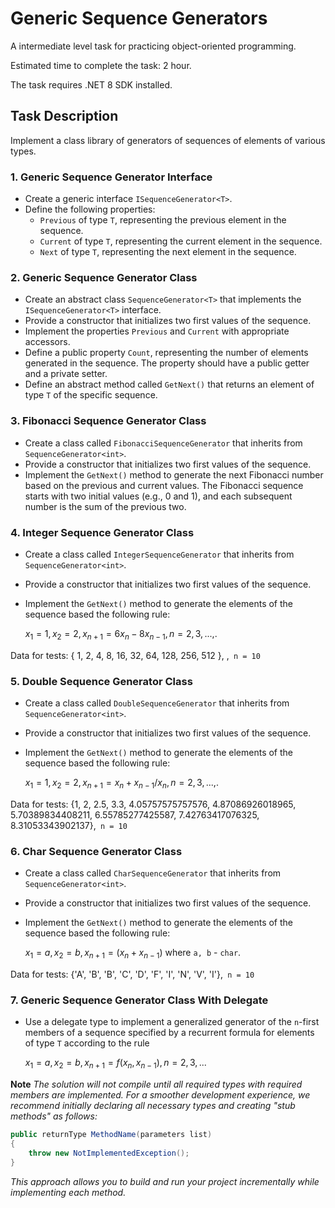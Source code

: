 # Generic Sequence Generators

A intermediate level task for practicing object-oriented programming.

Estimated time to complete the task: 2 hour.

The task requires .NET 8 SDK installed.

## Task Description

Implement a class library of generators of sequences of elements of various types.

### 1. Generic Sequence Generator Interface

- Create a generic interface `ISequenceGenerator<T>`.
- Define the following properties:
    - `Previous` of type `T`, representing the previous element in the sequence.
    - `Current` of type `T`, representing the current element in the sequence.
    - `Next` of type `T`, representing the next element in the sequence.

### 2. Generic Sequence Generator Class

- Create an abstract class `SequenceGenerator<T>` that implements the `ISequenceGenerator<T>` interface.
- Provide a constructor that initializes two first values of the sequence.
- Implement the properties `Previous` and `Current` with appropriate accessors.
- Define a public property `Count`, representing the number of elements generated in the sequence. The property should have a public getter and a private setter.
- Define an abstract method called `GetNext()` that returns an element of type `T` of the specific sequence.

### 3. Fibonacci Sequence Generator Class

- Create a class called `FibonacciSequenceGenerator` that inherits from `SequenceGenerator<int>`.
- Provide a constructor that initializes two first values of the sequence.
- Implement the `GetNext()` method to generate the next Fibonacci number based on the previous and current values. The Fibonacci sequence starts with two initial values (e.g., 0 and 1), and each subsequent number is the sum of the previous two.

### 4. Integer Sequence Generator Class
- Create a class called `IntegerSequenceGenerator` that inherits from `SequenceGenerator<int>`.
- Provide a constructor that initializes two first values of the sequence.
- Implement the `GetNext()` method to generate the elements of the sequence based the following rule:

  $`x_1 = 1, x_2 = 2, x_{n + 1} = 6 x_n - 8 x_{n - 1}, n = 2, 3, ... ,`$.

Data for tests: { 1, 2, 4, 8, 16, 32, 64, 128, 256, 512 }, ,` n = 10`

### 5. Double Sequence Generator Class
- Create a class called `DoubleSequenceGenerator` that inherits from `SequenceGenerator<int>`.
- Provide a constructor that initializes two first values of the sequence.
- Implement the `GetNext()` method to generate the elements of the sequence based the following rule:

  $`x_1 = 1, x_2 = 2, x_{n + 1} = x_n +  x_{n - 1} / x_{n}, n = 2, 3, ...,`$.

Data for tests: {1, 2, 2.5, 3.3, 4.05757575757576, 4.87086926018965, 5.70389834408211, 6.55785277425587, 7.42763417076325, 8.31053343902137},` n = 10`

### 6. Char Sequence Generator Class
- Create a class called `CharSequenceGenerator` that inherits from `SequenceGenerator<int>`.
- Provide a constructor that initializes two first values of the sequence.
- Implement the `GetNext()` method to generate the elements of the sequence based the following rule:

  $`x_1 = a, x_2 = b, x_{n + 1} = (x_n +  x_{n - 1}) % 26 + 'A', n = 2, 3, ...,`$ where `a, b` - `char`.

Data for tests: {'A', 'B', 'B', 'C', 'D', 'F', 'I', 'N', 'V', 'I'},` n = 10`

### 7. Generic Sequence Generator Class With Delegate

- Use a delegate type to implement a generalized generator of the `n`-first members of a sequence specified by a recurrent formula for elements of type `T` according to the rule

  $`x_1 = a, x_2 = b, x_{n+1}=f(x_n, x_{n - 1}), n = 2, 3, ...`$


**Note**
_The solution will not compile until all required types with required members are implemented. For a smoother development experience, we recommend initially declaring all necessary types and creating "stub methods" as follows:_

```csharp
public returnType MethodName(parameters list)
{
    throw new NotImplementedException();
}
```

_This approach allows you to build and run your project incrementally while implementing each method._
